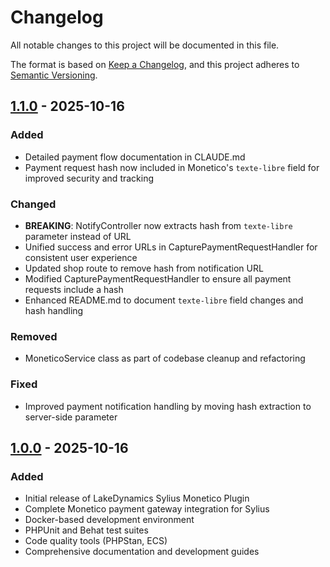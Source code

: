 # Changelog

All notable changes to this project will be documented in this file.

The format is based on [Keep a Changelog](https://keepachangelog.com/en/1.0.0/),
and this project adheres to [Semantic Versioning](https://semver.org/spec/v2.0.0.html).

## [1.1.0] - 2025-10-16

### Added
- Detailed payment flow documentation in CLAUDE.md
- Payment request hash now included in Monetico's `texte-libre` field for improved security and tracking

### Changed
- **BREAKING**: NotifyController now extracts hash from `texte-libre` parameter instead of URL
- Unified success and error URLs in CapturePaymentRequestHandler for consistent user experience
- Updated shop route to remove hash from notification URL
- Modified CapturePaymentRequestHandler to ensure all payment requests include a hash
- Enhanced README.md to document `texte-libre` field changes and hash handling

### Removed
- MoneticoService class as part of codebase cleanup and refactoring

### Fixed
- Improved payment notification handling by moving hash extraction to server-side parameter

## [1.0.0] - 2025-10-16

### Added
- Initial release of LakeDynamics Sylius Monetico Plugin
- Complete Monetico payment gateway integration for Sylius
- Docker-based development environment
- PHPUnit and Behat test suites
- Code quality tools (PHPStan, ECS)
- Comprehensive documentation and development guides

[1.1.0]: https://github.com/lakedynamics/sylius-monetico-plugin/compare/v1.0.0...v1.1.0
[1.0.0]: https://github.com/lakedynamics/sylius-monetico-plugin/releases/tag/v1.0.0
